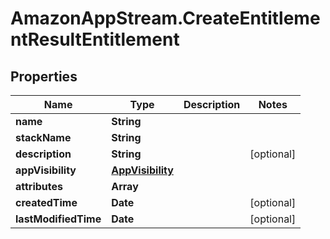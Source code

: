 # AmazonAppStream.CreateEntitlementResultEntitlement

## Properties

Name | Type | Description | Notes
------------ | ------------- | ------------- | -------------
**name** | **String** |  | 
**stackName** | **String** |  | 
**description** | **String** |  | [optional] 
**appVisibility** | [**AppVisibility**](AppVisibility.md) |  | 
**attributes** | **Array** |  | 
**createdTime** | **Date** |  | [optional] 
**lastModifiedTime** | **Date** |  | [optional] 


